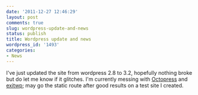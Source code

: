 ```yaml
---
date: '2011-12-27 12:46:29'
layout: post
comments: true
slug: wordpress-update-and-news
status: publish
title: Wordpress update and news
wordpress_id: '1493'
categories:
- News
---
```


I've just updated the site from wordpress 2.8 to 3.2, hopefully nothing broke but do let me know if it glitches. I'm currently messing with [Octopress](http://mattgemmell.com/2011/09/12/blogging-with-octopress/) and [exitwp](https://github.com/thomasf/exitwp); may go the static route after good results on a test site I created.
